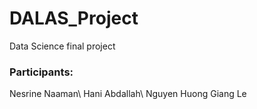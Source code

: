 # DALAS_Project
Data Science final project

### Participants:

Nesrine Naaman\\
Hani Abdallah\\
Nguyen Huong Giang Le
